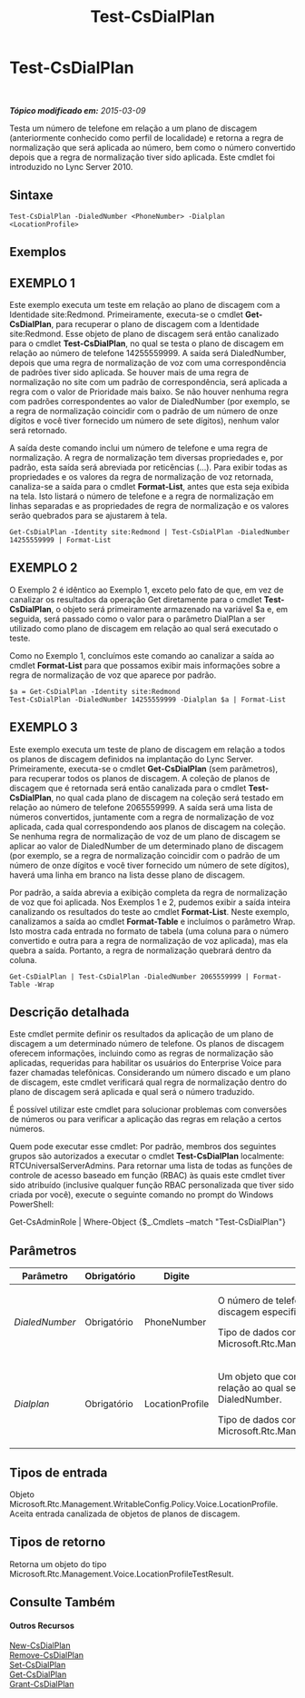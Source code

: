 ﻿---
title: Test-CsDialPlan
TOCTitle: Test-CsDialPlan
ms:assetid: e6618394-82c5-4bc2-85cc-97ac4686a1aa
ms:mtpsurl: https://technet.microsoft.com/pt-br/library/Gg399024(v=OCS.15)
ms:contentKeyID: 49308432
ms.date: 05/19/2016
mtps_version: v=OCS.15
ms.translationtype: HT
---

# Test-CsDialPlan

 

_**Tópico modificado em:** 2015-03-09_

Testa um número de telefone em relação a um plano de discagem (anteriormente conhecido como perfil de localidade) e retorna a regra de normalização que será aplicada ao número, bem como o número convertido depois que a regra de normalização tiver sido aplicada. Este cmdlet foi introduzido no Lync Server 2010.

## Sintaxe

    Test-CsDialPlan -DialedNumber <PhoneNumber> -Dialplan <LocationProfile>

## Exemplos

## EXEMPLO 1

Este exemplo executa um teste em relação ao plano de discagem com a Identidade site:Redmond. Primeiramente, executa-se o cmdlet **Get-CsDialPlan**, para recuperar o plano de discagem com a Identidade site:Redmond. Esse objeto de plano de discagem será então canalizado para o cmdlet **Test-CsDialPlan**, no qual se testa o plano de discagem em relação ao número de telefone 14255559999. A saída será DialedNumber, depois que uma regra de normalização de voz com uma correspondência de padrões tiver sido aplicada. Se houver mais de uma regra de normalização no site com um padrão de correspondência, será aplicada a regra com o valor de Prioridade mais baixo. Se não houver nenhuma regra com padrões correspondentes ao valor de DialedNumber (por exemplo, se a regra de normalização coincidir com o padrão de um número de onze dígitos e você tiver fornecido um número de sete dígitos), nenhum valor será retornado.

A saída deste comando inclui um número de telefone e uma regra de normalização. A regra de normalização tem diversas propriedades e, por padrão, esta saída será abreviada por reticências (...). Para exibir todas as propriedades e os valores da regra de normalização de voz retornada, canaliza-se a saída para o cmdlet **Format-List**, antes que esta seja exibida na tela. Isto listará o número de telefone e a regra de normalização em linhas separadas e as propriedades de regra de normalização e os valores serão quebrados para se ajustarem à tela.

    Get-CsDialPlan -Identity site:Redmond | Test-CsDialPlan -DialedNumber 14255559999 | Format-List

## EXEMPLO 2

O Exemplo 2 é idêntico ao Exemplo 1, exceto pelo fato de que, em vez de canalizar os resultados da operação Get diretamente para o cmdlet **Test-CsDialPlan**, o objeto será primeiramente armazenado na variável $a e, em seguida, será passado como o valor para o parâmetro DialPlan a ser utilizado como plano de discagem em relação ao qual será executado o teste.

Como no Exemplo 1, concluímos este comando ao canalizar a saída ao cmdlet **Format-List** para que possamos exibir mais informações sobre a regra de normalização de voz que aparece por padrão.

    $a = Get-CsDialPlan -Identity site:Redmond
    Test-CsDialPlan -DialedNumber 14255559999 -Dialplan $a | Format-List

## EXEMPLO 3

Este exemplo executa um teste de plano de discagem em relação a todos os planos de discagem definidos na implantação do Lync Server. Primeiramente, executa-se o cmdlet **Get-CsDialPlan** (sem parâmetros), para recuperar todos os planos de discagem. A coleção de planos de discagem que é retornada será então canalizada para o cmdlet **Test-CsDialPlan**, no qual cada plano de discagem na coleção será testado em relação ao número de telefone 2065559999. A saída será uma lista de números convertidos, juntamente com a regra de normalização de voz aplicada, cada qual correspondendo aos planos de discagem na coleção. Se nenhuma regra de normalização de voz de um plano de discagem se aplicar ao valor de DialedNumber de um determinado plano de discagem (por exemplo, se a regra de normalização coincidir com o padrão de um número de onze dígitos e você tiver fornecido um número de sete dígitos), haverá uma linha em branco na lista desse plano de discagem.

Por padrão, a saída abrevia a exibição completa da regra de normalização de voz que foi aplicada. Nos Exemplos 1 e 2, pudemos exibir a saída inteira canalizando os resultados do teste ao cmdlet **Format-List**. Neste exemplo, canalizamos a saída ao cmdlet **Format-Table** e incluímos o parâmetro Wrap. Isto mostra cada entrada no formato de tabela (uma coluna para o número convertido e outra para a regra de normalização de voz aplicada), mas ela quebra a saída. Portanto, a regra de normalização quebrará dentro da coluna.

    Get-CsDialPlan | Test-CsDialPlan -DialedNumber 2065559999 | Format-Table -Wrap

## Descrição detalhada

Este cmdlet permite definir os resultados da aplicação de um plano de discagem a um determinado número de telefone. Os planos de discagem oferecem informações, incluindo como as regras de normalização são aplicadas, requeridas para habilitar os usuários do Enterprise Voice para fazer chamadas telefônicas. Considerando um número discado e um plano de discagem, este cmdlet verificará qual regra de normalização dentro do plano de discagem será aplicada e qual será o número traduzido.

É possível utilizar este cmdlet para solucionar problemas com conversões de números ou para verificar a aplicação das regras em relação a certos números.

Quem pode executar esse cmdlet: Por padrão, membros dos seguintes grupos são autorizados a executar o cmdlet **Test-CsDialPlan** localmente: RTCUniversalServerAdmins. Para retornar uma lista de todas as funções de controle de acesso baseado em função (RBAC) às quais este cmdlet tiver sido atribuído (inclusive qualquer função RBAC personalizada que tiver sido criada por você), execute o seguinte comando no prompt do Windows PowerShell:

Get-CsAdminRole | Where-Object {$\_.Cmdlets –match "Test-CsDialPlan"}

## Parâmetros


<table>
<colgroup>
<col style="width: 25%" />
<col style="width: 25%" />
<col style="width: 25%" />
<col style="width: 25%" />
</colgroup>
<thead>
<tr class="header">
<th>Parâmetro</th>
<th>Obrigatório</th>
<th>Digite</th>
<th>Descrição</th>
</tr>
</thead>
<tbody>
<tr class="odd">
<td><p><em>DialedNumber</em></p></td>
<td><p>Obrigatório</p></td>
<td><p>PhoneNumber</p></td>
<td><p>O número de telefone em relação ao qual se quer testar o plano de discagem especificado no parâmetro Dialplan.</p>
<p>Tipo de dados completos: Microsoft.Rtc.Management.Voice.PhoneNumber</p></td>
</tr>
<tr class="even">
<td><p><em>Dialplan</em></p></td>
<td><p>Obrigatório</p></td>
<td><p>LocationProfile</p></td>
<td><p>Um objeto que contém uma referência ao plano de discagem em relação ao qual se quer testar o número especificado no parâmetro DialedNumber.</p>
<p>Tipo de dados completos: Microsoft.Rtc.Management.WritableConfig.Policy.Voice.LocationProfile</p></td>
</tr>
</tbody>
</table>


## Tipos de entrada

Objeto Microsoft.Rtc.Management.WritableConfig.Policy.Voice.LocationProfile. Aceita entrada canalizada de objetos de planos de discagem.

## Tipos de retorno

Retorna um objeto do tipo Microsoft.Rtc.Management.Voice.LocationProfileTestResult.

## Consulte Também

#### Outros Recursos

[New-CsDialPlan](new-csdialplan.md)  
[Remove-CsDialPlan](remove-csdialplan.md)  
[Set-CsDialPlan](set-csdialplan.md)  
[Get-CsDialPlan](get-csdialplan.md)  
[Grant-CsDialPlan](grant-csdialplan.md)

